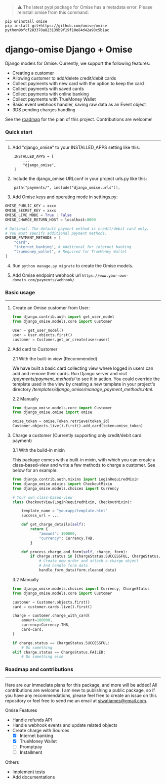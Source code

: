> :warning: The latest pypi package for Omise has a metadata error. Please reinstall omise from this command:

```
pip uninstall omise
pip install git+https://github.com/omise/omise-python@bfcf283378a823139b9f19f10e84d42a98c5b1ac
```

# django-omise Django + Omise

Django models for Omise. Currently, we support the following features:

-   Creating a customer
-   Allowing customer to add/delete credit/debit cards
-   Collect payments with new card with the option to keep the card
-   Collect payments with saved cards
-   Collect payments with online banking
-   Collect payments with TrueMoney Wallet
-   Basic event webhook handler, saving raw data as an Event object
-   3DS pending charges handling

See the [roadmap](#roadmap-and-contributions) for the plan of this project. Contributions are welcome!

### Quick start

---

1. Add "django_omise" to your INSTALLED_APPS setting like this:

```
    INSTALLED_APPS = [
        ...
        "django_omise",
    ]
```

2. Include the django_omise URLconf in your project urls.py like this:

```
    path("payments/", include("django_omise.urls")),
```

3. Add Omise keys and operating mode in settings.py:

```python
OMISE_PUBLIC_KEY = xxxx
OMISE_SECRET_KEY = xxxx
OMISE_LIVE_MODE = True | False
OMISE_CHARGE_RETURN_HOST = localhost:8000

# Optional. The default payment method is credit/debit card only.
# You must specify additional payment methods.
OMISE_PAYMENT_METHODS = [
    "card",
    "internet_banking", # Additional for internet banking
    "truemoney_wallet", # Required for TrueMoney Wallet
]
```

4. Run `python manage.py migrate` to create the Omise models.

5. Add Omise endpoint webhook url `https://www.your-own-domain.com/payments/webhook/`

### Basic usage

---

1. Create an Omise customer from User:

    ```python
    from django.contrib.auth import get_user_model
    from django_omise.models.core import Customer

    User = get_user_model()
    user = User.objects.first()
    customer = Customer.get_or_create(user=user)
    ```

2. Add card to Customer

    2.1 With the built-in view (Recommended)

    We have built a basic card collecting view where logged in users can add and remove their cards. Run Django server and visit _/payments/payment_methods/_ to see it in action. You could override the template used in the view by creating a new template in your project's directory _/templates/django_omise/manage_payment_methods.html_.

    2.2 Manually

    ```python
    from django_omise.models.core import Customer
    from django_omise.omise import omise

    omise_token = omise.Token.retrieve(token_id)
    Customer.objects.live().first().add_card(token=omise_token)
    ```

3. Charge a customer (Currently supporting only credit/debit card payment)

    3.1 With the build-in mixin

    This package comes with a built-in mixin, with which you can create a class-based-view and write a few methods to charge a customer. See below for an example:

    ```python
    from django.contrib.auth.mixins import LoginRequiredMixin
    from django_omise.mixins import CheckoutMixin
    from django_omise.models.choices import Currency

    # Your own class-based-view
    class CheckoutView(LoginRequiredMixin, CheckoutMixin):

        template_name = "yourapp/template.html"
        success_url = ...

        def get_charge_details(self):
            return {
                "amount": 100000,
                "currency": Currency.THB,
            }

        def process_charge_and_form(self, charge, form):
            if charge.status in [ChargeStatus.SUCCESSFUL, ChargeStatus.PENDING]:
                # Create new order and attach a charge object
                # And handle form data
                handle_form_data(form.cleaned_data)
    ```

    3.2 Manually

    ```python
    from django_omise.models.choices import Currency, ChargeStatus
    from django_omise.models.core import Customer

    customer = Customer.objects.first()
    card = customer.cards.live().first()

    charge = customer.charge_with_card(
        amount=100000,
        currency=Currency.THB,
        card=card,
    )

    if charge.status == ChargeStatus.SUCCESSFUL:
        # Do something
    elif charge.status == ChargeStatus.FAILED:
        # Do something else
    ```

### Roadmap and contributions

---

Here are our immediate plans for this package, and more will be added! All contributions are welcome. I am new to publishing a public package, so if you have any recommendations, please feel free to create an issue on this repository or feel free to send me an email at siwatjames@gmail.com.

Omise Features

-   Handle refunds API
-   Handle webhook events and update related objects
-   Create charge with Sources
    -   [x] Internet banking
    -   [x] TrueMoney Wallet
    -   [ ] Promptpay
    -   [ ] Installment

Others

-   Implement tests
-   Add documentations

